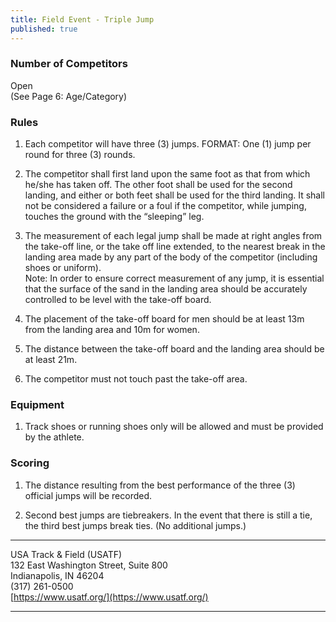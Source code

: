 ```yaml
---
title: Field Event - Triple Jump
published: true
---
```

### Number of Competitors

Open  
(See Page 6: Age/Category)

### Rules

1.  Each competitor will have three (3) jumps. FORMAT: One (1) jump per round for three (3) rounds.
    
2.  The competitor shall first land upon the same foot as that from which he/she has taken off. The other foot shall be used for the second landing, and either or both feet shall be used for the third landing. It shall not be considered a failure or a foul if the competitor, while jumping, touches the ground with the “sleeping” leg.
    
3.  The measurement of each legal jump shall be made at right angles from the take-off line, or the take off line extended, to the nearest break in the landing area made by any part of the body of the competitor (including shoes or uniform).  
    Note: In order to ensure correct measurement of any jump, it is essential that the surface of the sand in the landing area should be accurately controlled to be level with the take-off board.
    
4.  The placement of the take-off board for men should be at least 13m from the landing area and 10m for women.
    
5.  The distance between the take-off board and the landing area should be at least 21m.
    
6.  The competitor must not touch past the take-off area.
    

### Equipment

1.  Track shoes or running shoes only will be allowed and must be provided by the athlete.
    

### Scoring

1.  The distance resulting from the best performance of the three (3) official jumps will be recorded.
    
2.  Second best jumps are tiebreakers. In the event that there is still a tie, the third best jumps break ties. (No additional jumps.)
    

* * *

USA Track & Field (USATF)  
132 East Washington Street, Suite 800  
Indianapolis, IN 46204  
(317) 261-0500  
[https://www.usatf.org/](https://www.usatf.org/)

* * *